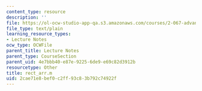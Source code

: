 ```yaml
---
content_type: resource
description: ''
file: https://ol-ocw-studio-app-qa.s3.amazonaws.com/courses/2-067-advanced-structural-dynamics-and-acoustics-13-811-spring-2004/2cae71e8bef0c2ff93c83b792c74922f_rect_arr.m
file_type: text/plain
learning_resource_types:
- Lecture Notes
ocw_type: OCWFile
parent_title: Lecture Notes
parent_type: CourseSection
parent_uid: 4e7bbb40-e87e-9225-6de9-e69c82d3912b
resourcetype: Other
title: rect_arr.m
uid: 2cae71e8-bef0-c2ff-93c8-3b792c74922f
---
```


